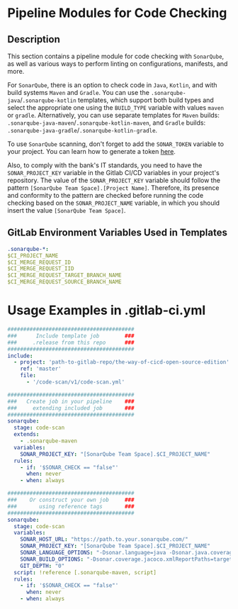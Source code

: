 # Pipeline Modules for Code Checking

## Description

This section contains a pipeline module for code checking with `SonarQube`, as well as various ways to perform linting on configurations, manifests, and more.

For `SonarQube`, there is an option to check code in `Java`, `Kotlin`, and with build systems `Maven` and `Gradle`. You can use the `.sonarqube-java`/`.sonarqube-kotlin` templates, which support both build types and select the appropriate one using the `BUILD_TYPE` variable with values `maven` or `gradle`. Alternatively, you can use separate templates for `Maven` builds: `.sonarqube-java-maven`/`.sonarqube-kotlin-maven`, and `Gradle` builds: `.sonarqube-java-gradle`/`.sonarqube-kotlin-gradle`.

To use `SonarQube` scanning, don't forget to add the `SONAR_TOKEN` variable to your project. You can learn how to generate a token [here](https://docs.sonarqube.org/latest/user-guide/user-token/).

Also, to comply with the bank's IT standards, you need to have the `SONAR_PROJECT_KEY` variable in the Gitlab CI/CD variables in your project's repository. The value of the `SONAR_PROJECT_KEY` variable should follow the pattern `[SonarQube Team Space].[Project Name]`. Therefore, its presence and conformity to the pattern are checked before running the code checking based on the `SONAR_PROJECT_NAME` variable, in which you should insert the value `[SonarQube Team Space]`.

## GitLab Environment Variables Used in Templates
```yaml
.sonarqube-*:
$CI_PROJECT_NAME
$CI_MERGE_REQUEST_ID
$CI_MERGE_REQUEST_IID
$CI_MERGE_REQUEST_TARGET_BRANCH_NAME
$CI_MERGE_REQUEST_SOURCE_BRANCH_NAME

```

# Usage Examples in .gitlab-ci.yml

```yaml
########################################
###      Include template job        ###
###     .release from this repo      ###
########################################
include:
  - project: 'path-to-gitlab-repo/the-way-of-cicd-open-source-edition'
    ref: 'master'
    file:
      - '/code-scan/v1/code-scan.yml'

########################################
###   Create job in your pipeline    ###
###     extending included job       ###
########################################
sonarqube:
  stage: code-scan
  extends:
    - .sonarqube-maven
  variables:
    SONAR_PROJECT_KEY: "[SonarQube Team Space].$CI_PROJECT_NAME"
  rules:
    - if: '$SONAR_CHECK == "false"'
      when: never
    - when: always

########################################
###    Or construct your own job     ###
###       using reference tags       ###
########################################
sonarqube:
  stage: code-scan
  variables:
    SONAR_HOST_URL: "https://path.to.your.sonarqube.com/"
    SONAR_PROJECT_KEY: "[SonarQube Team Space].$CI_PROJECT_NAME"
    SONAR_LANGUAGE_OPTIONS: "-Dsonar.language=java -Dsonar.java.coveragePlugin=jacoco -Dsonar.sources=src/main/java -Dsonar.tests=src/test/java"
    SONAR_BUILD_OPTIONS: "-Dsonar.coverage.jacoco.xmlReportPaths=target/site/jacoco/jacoco.xml -Dsonar.java.binaries=target/classes -Dsonar.java.libraries=target/dependency/*.jar"
    GIT_DEPTH: "0"
  script: !reference [.sonarqube-maven, script]
  rules:
    - if: '$SONAR_CHECK == "false"'
      when: never
    - when: always

```
